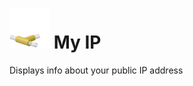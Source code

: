 # ![My IP icon](./Source/App/Res/Stable/Png/64.png "My IP") My IP 
Displays info about your public IP address

